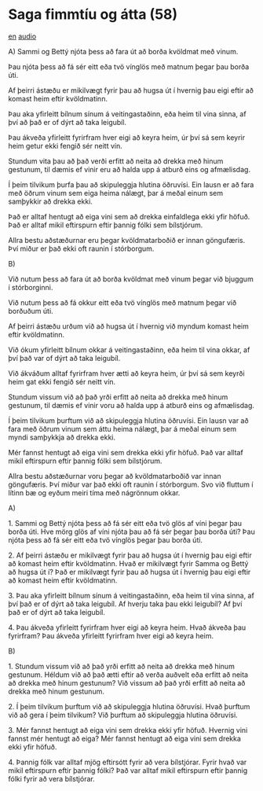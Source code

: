 # Saga fimmtíu og átta (58)

[en](../en/story_58.md)
[audio](../audio/story_58.mp3)

A\) Sammi og Bettý njóta þess að fara út að borða kvöldmat með vinum.

Þau njóta þess að fá sér eitt eða tvö vínglös með matnum þegar þau borða
úti.

Af þeirri ástæðu er mikilvægt fyrir þau að hugsa út í hvernig þau eigi
eftir að komast heim eftir kvöldmatinn.

Þau aka yfirleitt bílnum sínum á veitingastaðinn, eða heim til vina
sinna, af því að það er of dýrt að taka leigubíl.

Þau ákveða yfirleitt fyrirfram hver eigi að keyra heim, úr því sá sem
keyrir heim getur ekki fengið sér neitt vín.

Stundum vita þau að það verði erfitt að neita að drekka með hinum
gestunum, til dæmis ef vinir eru að halda upp á atburð eins og
afmælisdag.

Í þeim tilvikum þurfa þau að skipuleggja hlutina öðruvísi. Ein lausn er
að fara með öðrum vinum sem eiga heima nálægt, þar á meðal einum sem
samþykkir að drekka ekki.

Það er alltaf hentugt að eiga vini sem að drekka einfaldlega ekki yfir
höfuð. Það er alltaf mikil eftirspurn eftir þannig fólki sem bílstjórum.

Allra bestu aðstæðurnar eru þegar kvöldmatarboðið er innan göngufæris.
Því miður er það ekki oft raunin í stórborgum.

B\)

Við nutum þess að fara út að borða kvöldmat með vinum þegar við bjuggum
í stórborginni.

Við nutum þess að fá okkur eitt eða tvö vínglös með matnum þegar við
borðuðum úti.

Af þeirri ástæðu urðum við að hugsa út í hvernig við myndum komast heim
eftir kvöldmatinn.

Við ókum yfirleitt bílnum okkar á veitingastaðinn, eða heim til vina
okkar, af því það var of dýrt að taka leigubíl.

Við ákváðum alltaf fyrirfram hver ætti að keyra heim, úr því sá sem
keyrði heim gat ekki fengið sér neitt vín.

Stundum vissum við að það yrði erfitt að neita að drekka með hinum
gestunum, til dæmis ef vinir voru að halda upp á atburð eins og
afmælisdag.

Í þeim tilvikum þurftum við að skipuleggja hlutina öðruvísi. Ein lausn
var að fara með öðrum vinum sem áttu heima nálægt, þar á meðal einum sem
myndi samþykkja að drekka ekki.

Mér fannst hentugt að eiga vini sem drekka ekki yfir höfuð. Það var
alltaf mikil eftirspurn eftir þannig fólki sem bílstjórum.

Allra bestu aðstæðurnar voru þegar að kvöldmatarboðið var innan
göngufæris. Því miður var það ekki oft raunin í stórborgum. Svo við
fluttum í lítinn bæ og eyðum meiri tíma með nágrönnum okkar.

A\)

1\. Sammi og Bettý njóta þess að fá sér eitt eða tvö glös af víni þegar
þau borða úti. Hve mörg glös af víni njóta þau að fá sér þegar þau borða
úti? Þau njóta þess að fá sér eitt eða tvö vínglös þegar þau borða úti.

2\. Af þeirri ástæðu er mikilvægt fyrir þau að hugsa út í hvernig þau
eigi eftir að komast heim eftir kvöldmatinn. Hvað er mikilvægt fyrir
Samma og Bettý að hugsa út í? Það er mikilvægt fyrir þau að hugsa út í
hvernig þau eigi eftir að komast heim eftir kvöldmatinn.

3\. Þau aka yfirleitt bílnum sínum á veitingastaðinn, eða heim til vina
sinna, af því það er of dýrt að taka leigubíl. Af hverju taka þau ekki
leigubíl? Af því það er of dýrt að taka leigubíl.

4\. Þau ákveða yfirleitt fyrirfram hver eigi að keyra heim. Hvað ákveða
þau fyrirfram? Þau ákveða yfirleitt fyrirfram hver eigi að keyra heim.

B\)

1\. Stundum vissum við að það yrði erfitt að neita að drekka með hinum
gestunum. Héldum við að það ætti eftir að verða auðvelt eða erfitt að
neita að drekka með hinum gestunum? Við vissum að það yrði erfitt að
neita að drekka með hinum gestunum.

2\. Í þeim tilvikum þurftum við að skipuleggja hlutina öðruvísi. Hvað
þurftum við að gera í þeim tilvikum? Við þurftum að skipuleggja hlutina
öðruvísi.

3\. Mér fannst hentugt að eiga vini sem drekka ekki yfir höfuð. Hvernig
vini fannst mér hentugt að eiga? Mér fannst hentugt að eiga vini sem
drekka ekki yfir höfuð.

4\. Þannig fólk var alltaf mjög eftirsótt fyrir að vera bílstjórar.
Fyrir hvað var mikil eftirspurn eftir þannig fólki? Það var alltaf mikil
eftirspurn eftir þannig fólki fyrir að vera bílstjórar.
